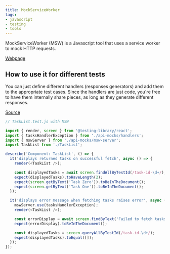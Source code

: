 ```yaml
---
title: MockServiceWorker
tags:
- javascript
- testing
- tools
---
```

MockServiceWorker (MSW) is a Javascript tool that uses a service worker to mock HTTP requests.

[Webpage](https://mswjs.io/)

## How to use it for different tests
You can just define different handlers (responses generators) and add them to the appropriate test cases. Since the handlers are just code, you're free to have them internally share pieces, as long as they generate different responses.

[Source](https://www.wwt.com/article/using-mock-service-worker-to-improve-jest-unit-tests)

```javascript
// TaskList.test.js with MSW

import { render, screen } from '@testing-library/react';
import { tasksHandlerException } from './api-mocks/handlers';
import { mswServer } from './api-mocks/msw-server';
import TaskList from './TaskList';

describe('Component: TaskList', () => {
  it('displays returned tasks on successful fetch', async () => {
    render(<TaskList />);

    const displayedTasks = await screen.findAllByTestId(/task-id-\d+/);
    expect(displayedTasks).toHaveLength(2);
    expect(screen.getByText('Task Zero')).toBeInTheDocument();
    expect(screen.getByText('Task One')).toBeInTheDocument();
  });

  it('displays error message when fetching tasks raises error', async () => {
    mswServer.use(tasksHandlerException);
    render(<TaskList />);

    const errorDisplay = await screen.findByText('Failed to fetch tasks');
    expect(errorDisplay).toBeInTheDocument();

    const displayedTasks = screen.queryAllByTestId(/task-id-\d+/);
    expect(displayedTasks).toEqual([]);
  });
});
```